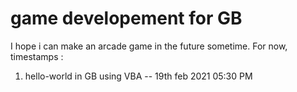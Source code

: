 # game developement for GB  
I hope i can make an arcade game in the future sometime. For now, timestamps :  
1. hello-world in GB using VBA -- 19th feb 2021 05:30 PM